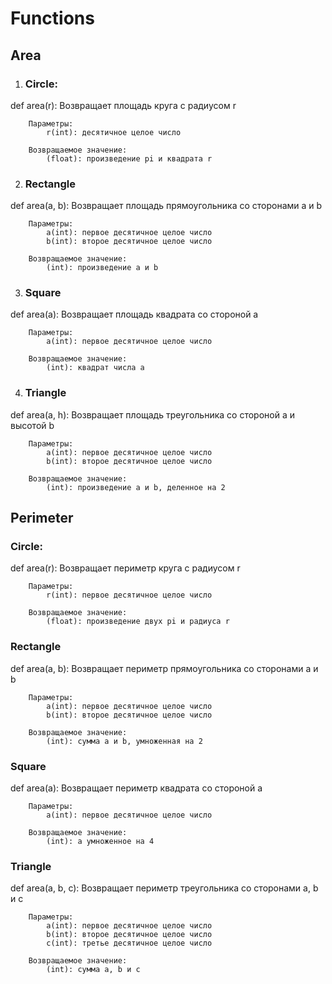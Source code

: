 # Functions
## Area
1. ### Circle:
def area(r):
    Возвращает площадь круга с радиусом r

        Параметры:
            r(int): десятичное целое число

        Возвращаемое значение: 
            (float): произведение pi и квадрата r

2. ### Rectangle
def area(a, b):
    Возвращает площадь прямоугольника со сторонами a и b

        Параметры:
            a(int): первое десятичное целое число
            b(int): второе десятичное целое число

        Возвращаемое значение: 
            (int): произведение a и b

3. ### Square
def area(a):
    Возвращает площадь квадрата со стороной a

        Параметры:
            a(int): первое десятичное целое число

        Возвращаемое значение: 
            (int): квадрат числа a

4. ### Triangle
def area(a, h):
    Возвращает площадь треугольника со стороной a и высотой b

        Параметры:
            a(int): первое десятичное целое число
            b(int): второе десятичное целое число

        Возвращаемое значение: 
            (int): произведение a и b, деленное на 2

## Perimeter
### Circle:
def area(r):
    Возвращает периметр круга с радиусом r

        Параметры:
            r(int): первое десятичное целое число

        Возвращаемое значение: 
            (float): произведение двух pi и радиуса r
### Rectangle
def area(a, b):
    Возвращает периметр прямоугольника со сторонами a и b

        Параметры:
            a(int): первое десятичное целое число
            b(int): второе десятичное целое число

        Возвращаемое значение: 
            (int): сумма a и b, умноженная на 2

### Square
def area(a):
    Возвращает периметр квадрата со стороной a

        Параметры:
            a(int): первое десятичное целое число

        Возвращаемое значение:
            (int): a умноженное на 4 

### Triangle
def area(a, b, c):
    Возвращает периметр треугольника со сторонами a, b и c

        Параметры:
            a(int): первое десятичное целое число
            b(int): второе десятичное целое число
            c(int): третье десятичное целое число

        Возвращаемое значение: 
            (int): сумма a, b и c
